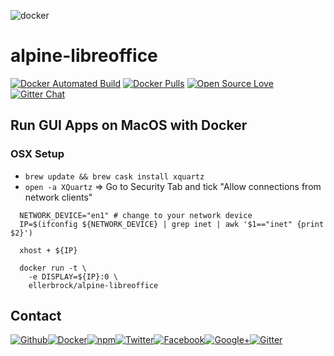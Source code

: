 ![docker](https://github.frapsoft.com/top/docker-security.jpg)

# alpine-libreoffice

[![Docker Automated Build](https://img.shields.io/docker/automated/ellerbrock/alpine-libreoffice.svg)](https://hub.docker.com/r/ellerbrock/alpine-libreoffice/) [![Docker Pulls](https://img.shields.io/docker/pulls/ellerbrock/alpine-libreoffice.svg)](https://hub.docker.com/r/ellerbrock/alpine-libreoffice/) [![Open Source Love](https://badges.frapsoft.com/os/v1/open-source.svg)](https://github.com/ellerbrock/open-source-badges/) [![Gitter Chat](https://badges.gitter.im/frapsoft/frapsoft.svg)](https://gitter.im/frapsoft/frapsoft/)

## Run GUI Apps on MacOS with Docker

### OSX Setup

- `brew update && brew cask install xquartz`
- `open -a XQuartz` => Go to Security Tab and tick "Allow connections from network clients"

```
  NETWORK_DEVICE="en1" # change to your network device
  IP=$(ifconfig ${NETWORK_DEVICE} | grep inet | awk '$1=="inet" {print $2}')

  xhost + ${IP}

  docker run -t \
    -e DISPLAY=${IP}:0 \
    ellerbrock/alpine-libreoffice
```

##  Contact

[![Github](https://github.frapsoft.com/social/github.png)](https://github.com/ellerbrock/)[![Docker](https://github.frapsoft.com/social/docker.png)](https://hub.docker.com/u/ellerbrock/)[![npm](https://github.frapsoft.com/social/npm.png)](https://www.npmjs.com/~ellerbrock)[![Twitter](https://github.frapsoft.com/social/twitter.png)](https://twitter.com/frapsoft/)[![Facebook](https://github.frapsoft.com/social/facebook.png)](https://www.facebook.com/frapsoft/)[![Google+](https://github.frapsoft.com/social/google-plus.png)](https://plus.google.com/116540931335841862774)[![Gitter](https://github.frapsoft.com/social/gitter.png)](https://gitter.im/frapsoft/frapsoft/)
